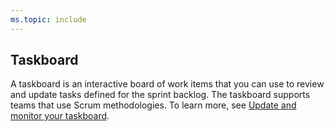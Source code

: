 ```yaml
---
ms.topic: include
---
```

 
## Taskboard 
A taskboard is an interactive board of work items that you can use to review and update tasks defined for the sprint backlog. The taskboard supports teams that use Scrum methodologies. To learn more, see [Update and monitor your taskboard](../../boards/sprints/task-board.md).